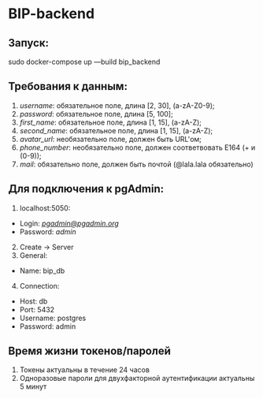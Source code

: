 # BIP-backend

## Запуск:
sudo docker-compose up —build bip_backend

## Требования к данным:
  1) *username*: обязательное поле, длина [2, 30], (a-zA-Z0-9);
  2) *password*: обязательное поле, длина [5, 100];
  3) *first_name*: обязательное поле, длина [1, 15], (a-zA-Z);
  4) *second_name*: обязательное поле, длина [1, 15], (a-zA-Z);
  5) *avatar_url*: необязательно поле, должен быть URL'ом;
  6) *phone_number*: необязательно поле, должен соответвовать E164 (+ и (0-9));
  7) *mail*: обязательно поле, должен быть почтой (@lala.lala обязательно)

## Для подключения к pgAdmin:
1) localhost:5050:
- Login: *pgadmin@pgadmin.org*
- Password: *admin*
2) Create -> Server
3) General:
- Name: bip_db
4) Connection:
- Host: db
- Port: 5432
- Username: postgres
- Password: admin

## Время жизни токенов/паролей
1) Токены актуальны в течение 24 часов
2) Одноразовые пароли для двухфакторной аутентификации актуальны 5 минут
